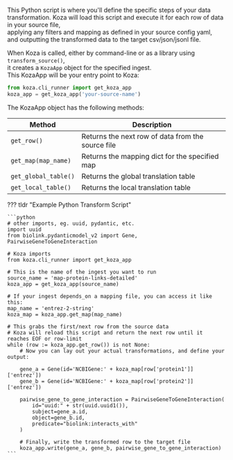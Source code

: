 This Python script is where you'll define the specific steps of your data transformation. 
Koza will load this script and execute it for each row of data in your source file,  
applying any filters and mapping as defined in your source config yaml,  
and outputting the transformed data to the target csv/json/jsonl file.

When Koza is called, either by command-line or as a library using `transform_source()`,  
it creates a `KozaApp` object for the specified ingest.  
This KozaApp will be your entry point to Koza:

```python
from koza.cli_runner import get_koza_app
koza_app = get_koza_app('your-source-name')
```

The KozaApp object has the following methods:

| Method | Description |
| --- | --- |
| `get_row()` | Returns the next row of data from the source file |
| `get_map(map_name)` | Returns the mapping dict for the specified map |
| `get_global_table()` | Returns the global translation table |
| `get_local_table()` | Returns the local translation table |

??? tldr "Example Python Transform Script"

    ```python
    # other imports, eg. uuid, pydantic, etc.
    import uuid
    from biolink.pydanticmodel_v2 import Gene, PairwiseGeneToGeneInteraction
    
    # Koza imports
    from koza.cli_runner import get_koza_app

    # This is the name of the ingest you want to run
    source_name = 'map-protein-links-detailed'
    koza_app = get_koza_app(source_name)
        
    # If your ingest depends_on a mapping file, you can access it like this:
    map_name = 'entrez-2-string'
    koza_map = koza_app.get_map(map_name)

    # This grabs the first/next row from the source data
    # Koza will reload this script and return the next row until it reaches EOF or row-limit
    while (row := koza_app.get_row()) is not None:
        # Now you can lay out your actual transformations, and define your output:

        gene_a = Gene(id='NCBIGene:' + koza_map[row['protein1']]['entrez'])
        gene_b = Gene(id='NCBIGene:' + koza_map[row['protein2']]['entrez'])

        pairwise_gene_to_gene_interaction = PairwiseGeneToGeneInteraction(
            id="uuid:" + str(uuid.uuid1()),
            subject=gene_a.id,
            object=gene_b.id,
            predicate="biolink:interacts_with"
        )

        # Finally, write the transformed row to the target file
        koza_app.write(gene_a, gene_b, pairwise_gene_to_gene_interaction)
    ```
